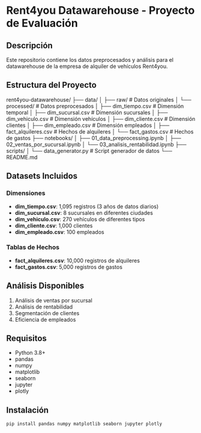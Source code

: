 # Rent4you Datawarehouse - Proyecto de Evaluación

## Descripción
Este repositorio contiene los datos preprocesados y análisis para el datawarehouse de la empresa de alquiler de vehículos Rent4you.

## Estructura del Proyecto
rent4you-datawarehouse/
├── data/
│   ├── raw/                    # Datos originales
│   └── processed/              # Datos preprocesados
│       ├── dim_tiempo.csv      # Dimensión temporal
│       ├── dim_sucursal.csv    # Dimensión sucursales
│       ├── dim_vehiculo.csv    # Dimensión vehículos
│       ├── dim_cliente.csv     # Dimensión clientes
│       ├── dim_empleado.csv    # Dimensión empleados
│       ├── fact_alquileres.csv # Hechos de alquileres
│       └── fact_gastos.csv     # Hechos de gastos
├── notebooks/
│   ├── 01_data_preprocessing.ipynb
│   ├── 02_ventas_por_sucursal.ipynb
│   └── 03_analisis_rentabilidad.ipynb
├── scripts/
│   └── data_generator.py       # Script generador de datos
└── README.md


## Datasets Incluidos

### Dimensiones
- **dim_tiempo.csv**: 1,095 registros (3 años de datos diarios)
- **dim_sucursal.csv**: 8 sucursales en diferentes ciudades
- **dim_vehiculo.csv**: 270 vehículos de diferentes tipos
- **dim_cliente.csv**: 1,000 clientes
- **dim_empleado.csv**: 100 empleados

### Tablas de Hechos
- **fact_alquileres.csv**: 10,000 registros de alquileres
- **fact_gastos.csv**: 5,000 registros de gastos

## Análisis Disponibles
1. Análisis de ventas por sucursal
2. Análisis de rentabilidad
3. Segmentación de clientes
4. Eficiencia de empleados

## Requisitos
- Python 3.8+
- pandas
- numpy
- matplotlib
- seaborn
- jupyter
- plotly

## Instalación
```bash
pip install pandas numpy matplotlib seaborn jupyter plotly